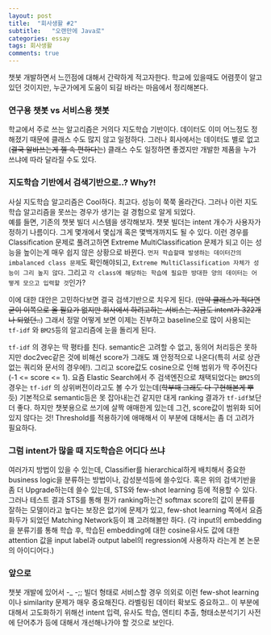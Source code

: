 ```yaml
---
layout: post
title:  "회사생활 #2"
subtitle:   "오랜만에 Java로"
categories: essay
tags: 회사생활
comments: true
---
```


챗봇 개발하면서 느낀점에 대해서 간략하게 적고자한다. 학교에 있을때도 어렴풋이 알고있던 것이지만, 누군가에게 도움이 되길 바라는 마음에서 정리해본다.   

### 연구용 챗봇 vs 서비스용 챗봇
학교에서 주로 쓰는 알고리즘은 거의다 지도학습 기반이다. 데이터도 이미 어느정도 정해졌기 때문에 클래스 수도 많지 않고 일정하다. 그러나 회사에서는 데이터도 별로 없고(~~결국 알바쓰는게 젤 속 편하다는~~) 클래스 수도 일정하면 좋겠지만 개발한 제품을 누가 쓰냐에 따라 달라질 수도 있다.

### 지도학습 기반에서 검색기반으로..? Why?!
사실 지도학습 알고리즘은 Cool하다. 최고다. 성능이 쭉쭉 올라간다. 그러나 이런 지도학습 알고리즘을 못쓰는 경우가 생기는 걸 경험으로 알게 되었다.    
예를 들면, 기존의 챗봇 빌더 시스템을 생각해보자. 챗봇 빌더는 intent 개수가 사용자가 정하기 나름이다. 그게 몇개에서 몇십개 혹은 몇백개까지도 될 수 있다. 이런 경우를 Classification 문제로 풀려고하면 Extreme MultiClassification 문제가 되고 이는 성능을 높이는게 매우 쉽지 않은 상황으로 바뀐다. ```먼저 학습할때 발생하는 데이터간의 imbalanced class 문제```도 확인해야되고, ```Extreme MultiClassification 자체가 성능이 그리 높지 않다```. 그리고 ```각 class에 해당하는 학습에 필요한 방대한 양의 데이터는 어떻게 모으고 입력할 것```인가?   
   
이에 대한 대안은 고민하다보면 결국 검색기반으로 치우게 된다. (~~만약 클래스가 적다면 굳이 이쪽으로 올 필요가 없지만 회사에서 하려고하는 서비스는 지금도 intent가 322개나 되었던..~~)
그래서 정말 어떻게 보면 이제는 진부하고 baseline으로 많이 사용되는 ```tf-idf``` 와 ```BM25```등의 알고리즘에 눈을 돌리게 된다.   

```tf-idf``` 의 경우는 딱 평타를 친다. semantic은 고려할 수 없고, 동의어 처리등은 못하지만 doc2vec같은 것에 비해선 score가 그래도 꽤 안정적으로 나온다(특히 서로 상관없는 쿼리와 문서의 경우에!). 그리고 score값도 cosine으로 인해 범위가 딱 주어진다(-1 <= score <= 1). 요즘 Elastic Search에서 주 검색엔진으로 채택되었다는 ````BM25````의 경우는 ```tf-idf``` 의 상위버전이라고도 볼 수가 있는데(~~학부때 그래도 다 구현해본게 뿌듯~~) 기본적으로 semantic등은 못 잡아내는건 같지만 대게 ranking 결과가 ```tf-idf```보단 더 좋다. 하지만 챗봇용으로 쓰기에 살짝 애매한게 있는데 그건, score값이 범위화 되어있지 않다는 것! Threshold를 적용하기에 애매해서 이 부분에 대해서는 좀 더 고려가 필요하다.   

### 그럼 intent가 많을 때 지도학습은 어디다 쓰냐
여러가지 방법이 있을 수 있는데, Classifier를 hierarchical하게 배치해서 중요한 business logic을 분류하는 방법이나, 감성분석등에 쓸수있다. 혹은 위의 검색기반을 좀 더 Upgrade하는데 쓸수 있는데, STS와 few-shot learning 등에 적용할 수 있다. 그러나 테스트 결과 STS를 통해 뭔가 ranking하는건 softmax score의 값이 분류를 잘하는 모델이라고 높다는 보장은 없기에 문제가 있고, few-shot learning 쪽에서 요즘 화두가 되었던 Matching Network등이 꽤 고려해볼만 하다. (각 input의 embedding을 분류기를 통해 학습 후, 학습된 embedding에 대한 cosine유사도 값에 대한 attention 값을 input label과 output label의 regression에 사용하자 라는게 본 논문의 아이디어다.)


### 앞으로
챗봇 개발에 있어서 -_ -;; 빌더 형태로 서비스할 경우 의외로 이런 few-shot learning이나 similarity 문제가 매우 중요해진다. 라벨링된 데이터 확보도 중요하고.. 이 부분에 대해서 고도화하기 위해선 intent 입력, 유사도 학습, 엔티티 추출, 형태소분석기기 사전에 단어추가 등에 대해서 개선해나가야 할 것으로 보인다.   